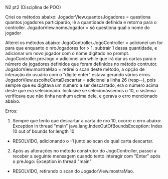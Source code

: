 N2 pt2 (Disciplina de POO)

Criei os métodos abaixo:
JogadorView.quantosJogadores = questiona quantos jogadores participarão, lê a quantidade definida e retorna para o controller.
JogadorView.nomeJogador = só questiona qual o nome do jogador

Alterei os métodos abaixo:
JogoController.JogoController = adicionei um for para que enquanto o nroJogadores for > 1, subtrair 1 dessa quantidade, e adicionar um novo jogador com o nome digitado no prompt.
JogoController.preJogo = adicionei um while que irá dar as cartas para o número de jogadores definidos que foram definidos no método contrutor.
JogadorView.mostraMao = retirei o scan deste método, a opção de interação do usuário com o "digite enter" estava gerando vários erros.
JogadorView.escolheCartaDescartar = adicionei a linha 26 (resp--), pois sempre que eu digitava um número a ser descartado, era o número acima deste que era selecionado. Inclusive se selecionássemos o 10, o sistema verificava que não tinha nenhum acima dele, e gerava o erro mencionado abaixo.

Erros:
1. Sempre que tento que descartar a carta de nro 10, ocorre o erro abaixo:
Exception in thread "main" java.lang.IndexOutOfBoundsException: Index 10 out of bounds for length 10
- RESOLVIDO, adicionando o -1 junto ao scan de qual carta descartar.

2. Após as alterações no método construtor do JogoController, passei a receber a seguinte mensagem quando tento interagir com "Enter" após o preJogo:
Exception in thread "main" 
- RESOLVIDO, retirando o scan do JogadorView.mostraMao.
